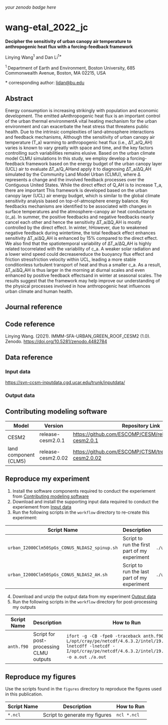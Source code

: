 _your zenodo badge here_

# wang-etal_2022_jc

**Decipher the sensitivity of urban canopy air temperature to anthropogenic heat flux with a forcing-feedback framework**

Linying Wang<sup>1</sup> and Dan Li<sup>1\*</sup>

<sup>1 </sup> Department of Earth and Environment, Boston University, 685 Commonwealth Avenue, Boston, MA 02215, USA 

\* corresponding author:  lidan@bu.edu

## Abstract
Energy consumption is increasing strikingly with population and economic development. The emitted aAnthropogenic heat flux is an important control of the urban thermal environmentA vital heating mechanism for the urban environment and can exacerbate the heat stress that threatens public health. Due to the intrinsic complexities of land-atmosphere interactions and feedback mechanisms, Although tthe sensitivity of urban canopy air temperature (T_a) warming to anthropogenic heat flux (i.e., ∆T_a/Q_AH) varies is known to vary greatly with space and time, and the key factors controlling such variabilities remains elusive. Based on the urban climate model CLMU simulations In this study, we employ develop a forcing-feedback framework based on the energy budget of the urban canopy layer (UCL) air to evaluate ∆T_a/Q_AHand apply it to diagnosing ∆T_a/∆Q_AH simulated by the Community Land Model Urban (CLMU), where ∆ represents a change and the involved feedback processes over the Contiguous United States. While the direct effect of Q_AH is to increase T_a, there are important This framework is developed based on the urban canopy layer (UCL) air energy budget, which is similar to the global climate sensitivity analysis based on top-of-atmosphere energy balance. Key feedbacks mechanisms are identified to be associated with changes in surface temperatures and the atmosphere-canopy air heat conductance (c_a). In summer, the positive feedbacks and negative feedbacks nearly cancel each other and hence the sensitivity ∆T_a/∆Q_AH is mostly controlled by the direct effect. In winter, hHowever, due to weakened negative feedback during wintertime, the total feedback effect enhances sensitivity ∆T_a/∆Q_AH is enhanced by 15% compared to the direct effect. We also find that the spatiotemporal variability of ∆T_a/∆Q_AH is highly related tocorrelated with the variability of c_a. A weaker solar radiation and a lower wind speed could decreasereduce the buoyancy flux effect and friction stressfriction velocity within UCL, leading a more stable conditionless turbulent transport of heat and thus a smaller c_a. As a result, ∆T_a/∆Q_AH is thus larger in the morning at diurnal scales and even enhanced by positive feedback effectsand in winter at seasonal scales. The results suggest that the framework may help improve our understanding of the physical processes involved in how anthropogenic heat influences urban climate and human health.

## Journal reference

## Code reference

Linying Wang. (2021). IMMM-SFA-URBAN_GREEN_ROOF_CESM2 (1.0). Zenodo. https://doi.org/10.5281/zenodo.4482784

## Data reference

### Input data

https://svn-ccsm-inputdata.cgd.ucar.edu/trunk/inputdata/

### Output data



## Contributing modeling software
| Model | Version | Repository Link | DOI |
|-------|---------|-----------------|-----|
| CESM2 | release-cesm2.0.1 | https://github.com/ESCOMP/CESM/releases/tag/release-cesm2.0.1 |  |
| land component (CLM5) | release-cesm2.0.02 | https://github.com/ESCOMP/CTSM/tree/release-cesm2.0.02 |  |

## Reproduce my experiment

1. Install the software components required to conduct the experiement from [Contributing modeling software](#contributing-modeling-software)
2. Download and install the supporting input data required to conduct the experiement from [Input data](#input-data)
3. Run the following scripts in the `workflow` directory to re-create this experiment:

| Script Name | Description | How to Run |
| --- | --- | --- |
| `urban_I2000Clm50SpGs_CONUS_NLDAS2_spinup.sh` | Script to run the first part of my experiment | `./urban_I2000Clm50SpGs_CONUS_NLDAS2_spinup.sh` |
| `urban_I2000Clm50SpGs_CONUS_NLDAS2_AH.sh` | Script to run the last part of my experiment | `./urban_I2000Clm50SpGs_CONUS_NLDAS2_AH.sh` |

4. Download and unzip the output data from my experiment [Output data](#output-data)
5. Run the following scripts in the `workflow` directory for post-processing my outputs

| Script Name | Description | How to Run |
| --- | --- | --- |
| `anth.f90` | Script for post-processing CLMU outputs | `ifort -g -CB -fpe0 -traceback anth.f90 -L/opt/cray/pe/netcdf/4.6.3.2/intel/19.0/lib -lnetcdff -lnetcdf -I/opt/cray/pe/netcdf/4.6.3.2/intel/19.0/include -o a.out`  `./a.out` |

## Reproduce my figures
Use the scripts found in the `figures` directory to reproduce the figures used in this publication.

| Script Name | Description | How to Run |
| --- | --- | --- |
| `*.ncl` | Script to generate my figures | `ncl *.ncl` |
